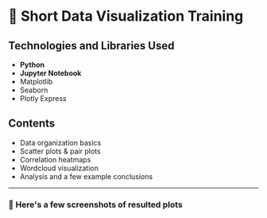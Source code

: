 # 📓 Short Data Visualization Training

## Technologies and Libraries Used
- **Python**
- **Jupyter Notebook**
- Matplotlib  
- Seaborn  
- Plotly Express  

## Contents

- Data organization basics  
- Scatter plots & pair plots  
- Correlation heatmaps  
- Wordcloud visualization  
- Analysis and a few example conclusions  

---

### 📸 Here's a few screenshots of resulted plots

>> ![]()
